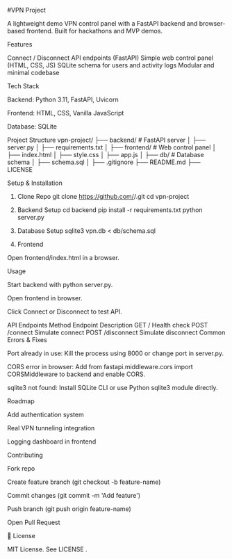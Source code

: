 #VPN Project

A lightweight demo VPN control panel with a FastAPI backend and browser-based frontend.
Built for hackathons and MVP demos.

 Features

 Connect / Disconnect API endpoints (FastAPI)
 Simple web control panel (HTML, CSS, JS)
 SQLite schema for users and activity logs
 Modular and minimal codebase

 Tech Stack

Backend: Python 3.11, FastAPI, Uvicorn

Frontend: HTML, CSS, Vanilla JavaScript

Database: SQLite

 Project Structure
vpn-project/
├── backend/          # FastAPI server
│   ├── server.py
│   ├── requirements.txt
│
├── frontend/         # Web control panel
│   ├── index.html
│   ├── style.css
│   ├── app.js
│
├── db/               # Database schema
│   ├── schema.sql
│
├── .gitignore
├── README.md
├── LICENSE

 Setup & Installation
1. Clone Repo
git clone https://github.com/<your-username>/<repo-name>.git
cd vpn-project

2. Backend Setup
cd backend
pip install -r requirements.txt
python server.py

3. Database Setup
sqlite3 vpn.db < db/schema.sql

4. Frontend

Open frontend/index.html in a browser.

Usage

Start backend with python server.py.

Open frontend in browser.

Click Connect or Disconnect to test API.

 API Endpoints
Method	Endpoint	Description
GET	/	Health check
POST	/connect	Simulate connect
POST	/disconnect	Simulate disconnect
Common Errors & Fixes

Port already in use: Kill the process using 8000 or change port in server.py.

CORS error in browser: Add from fastapi.middleware.cors import CORSMiddleware to backend and enable CORS.

sqlite3 not found: Install SQLite CLI or use Python sqlite3 module directly.

 Roadmap

Add authentication system

Real VPN tunneling integration

Logging dashboard in frontend

Contributing

Fork repo

Create feature branch (git checkout -b feature-name)

Commit changes (git commit -m 'Add feature')

Push branch (git push origin feature-name)

Open Pull Request

📜 License

MIT License. See LICENSE
.
